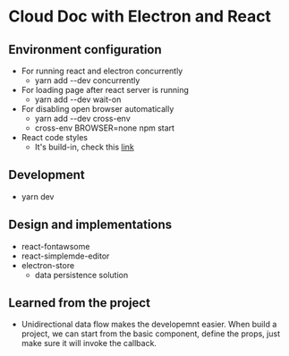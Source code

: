 # Cloud Doc with Electron and React

## Environment configuration

- For running react and electron concurrently
  - yarn add --dev concurrently
- For loading page after react server is running
  - yarn add --dev wait-on
- For disabling open browser automatically
  - yarn add --dev cross-env
  - cross-env BROWSER=none npm start
- React code styles
  - It's build-in, check this [link](https://www.npmjs.com/package/eslint-config-react-app)

## Development

- yarn dev

## Design and implementations

- react-fontawsome
- react-simplemde-editor
- electron-store
  - data persistence solution

## Learned from the project

- Unidirectional data flow makes the developemnt easier. When build a project, we can start from the basic component, define the props, just make sure it will invoke the callback.



<!-- https://coding.imooc.com/lesson/384.html#mid=28719 -->
